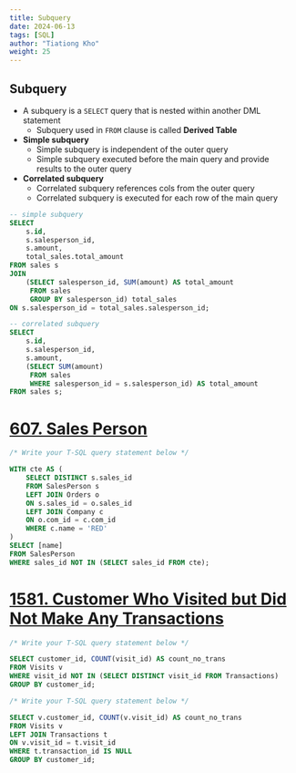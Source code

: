 ```yaml
---
title: Subquery
date: 2024-06-13
tags: [SQL]
author: "Tiationg Kho"
weight: 25
---
```


## Subquery

- A subquery is a `SELECT` query that is nested within another DML statement
    - Subquery used in `FROM` clause is called **Derived Table**
- **Simple subquery**
    - Simple subquery is independent of the outer query
    - Simple subquery executed before the main query and provide results to the outer query
- **Correlated subquery**
    - Correlated subquery references cols from the outer query
    - Correlated subquery is executed for each row of the main query

```sql
-- simple subquery
SELECT 
    s.id, 
    s.salesperson_id, 
    s.amount, 
    total_sales.total_amount
FROM sales s
JOIN 
    (SELECT salesperson_id, SUM(amount) AS total_amount
     FROM sales
     GROUP BY salesperson_id) total_sales
ON s.salesperson_id = total_sales.salesperson_id;

-- correlated subquery
SELECT 
    s.id, 
    s.salesperson_id, 
    s.amount,
    (SELECT SUM(amount)
     FROM sales
     WHERE salesperson_id = s.salesperson_id) AS total_amount
FROM sales s;
```

# [**607. Sales Person**](https://leetcode.com/problems/sales-person/)

```sql
/* Write your T-SQL query statement below */

WITH cte AS (
    SELECT DISTINCT s.sales_id
    FROM SalesPerson s
    LEFT JOIN Orders o
    ON s.sales_id = o.sales_id
    LEFT JOIN Company c
    ON o.com_id = c.com_id
    WHERE c.name = 'RED'
)
SELECT [name]
FROM SalesPerson
WHERE sales_id NOT IN (SELECT sales_id FROM cte);
```

# [**1581. Customer Who Visited but Did Not Make Any Transactions**](https://leetcode.com/problems/customer-who-visited-but-did-not-make-any-transactions/)

```sql
/* Write your T-SQL query statement below */

SELECT customer_id, COUNT(visit_id) AS count_no_trans
FROM Visits v
WHERE visit_id NOT IN (SELECT DISTINCT visit_id FROM Transactions)
GROUP BY customer_id;

/* Write your T-SQL query statement below */

SELECT v.customer_id, COUNT(v.visit_id) AS count_no_trans
FROM Visits v
LEFT JOIN Transactions t
ON v.visit_id = t.visit_id
WHERE t.transaction_id IS NULL
GROUP BY customer_id;
```